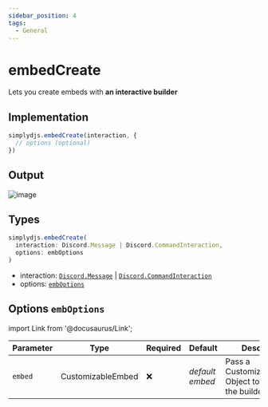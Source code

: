 ```yaml
---
sidebar_position: 4
tags:
  - General
---
```


# embedCreate

Lets you create embeds with **an interactive builder**


## Implementation

```js
simplydjs.embedCreate(interaction, { 
  // options (optional)
})
```


## Output

![image](https://user-images.githubusercontent.com/71836991/173194554-6e1429b6-b92c-4afe-9d25-0f54a23169d8.png)

## Types
```ts
simplydjs.embedCreate(
  interaction: Discord.Message | Discord.CommandInteraction,
  options: embOptions
)
```

- interaction: [`Discord.Message`](https://discord.js.org/#/docs/discord.js/stable/class/Message) | [`Discord.CommandInteraction`](https://discord.js.org/#/docs/discord.js/stable/class/CommandInteraction)
- options: [`embOptions`](#options-embOptions)

## Options `embOptions`

import Link from '@docusaurus/Link';

| Parameter | Type | Required | Default    | Description |
| --------- | ----- | -------- | -------- | ---------- |
| `embed` | <Link to="/docs/typedef/CustomizableEmbed">CustomizableEmbed</Link>         | ❌        | _default embed_  | Pass a CustomizableEmbed Object to customize the builder embed  |
